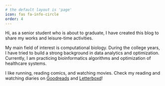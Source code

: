 ```yaml
---
# the default layout is 'page'
icon: fas fa-info-circle
order: 4
---
```


Hi, as a senior student who is about to graduate, I have created this blog to share my works and leisure-time activities.

My main field of interest is computational biology. During the college years, I have tried to build a strong background in data analytics and optimization. Currently, I am practicing bioinformatics algorithms and optimization of healthcare systems.

I like running, reading comics, and watching movies. Check my reading and watching diaries on [Goodreads](https://www.goodreads.com/ayigitdogan) and [Letterboxd](https://letterboxd.com/ayigitdogan/)!
